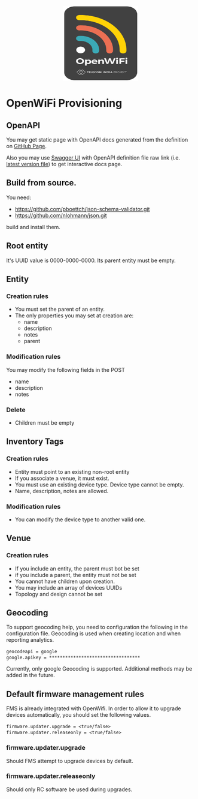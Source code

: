 <p align=center><img src=images/project/logo.svg?sanitize=true/ width="200px" height="200px"></p>

# OpenWiFi Provisioning

## OpenAPI
You may get static page with OpenAPI docs generated from the definition on [GitHub Page](https://telecominfraproject.github.io/wlan-cloud-owprov/).

Also you may use [Swagger UI](https://petstore.swagger.io/#/) with OpenAPI definition file raw link (i.e. [latest version file](https://raw.githubusercontent.com/Telecominfraproject/wlan-cloud-owprov/main/openapi/owprov.yaml)) to get interactive docs page.

## Build from source.
You need:
- https://github.com/pboettch/json-schema-validator.git
- https://github.com/nlohmann/json.git

build and install them.

## Root entity
It's UUID value is 0000-0000-0000. Its parent entity must be empty.

## Entity
### Creation rules
- You must set the parent of an entity.
- The only properties you may set at creation are:
  - name
  - description
  - notes
  - parent

### Modification rules
You may modify the following fields in the POST
- name
- description
- notes

### Delete
- Children must be empty

## Inventory Tags
### Creation rules
- Entity must point to an existing non-root entity
- If you associate a venue, it must exist.
- You must use an existing device type. Device type cannot be empty.
- Name, description, notes are allowed.

### Modification rules
- You can modify the device type to another valid one.

## Venue
### Creation rules
- If you include an entity, the parent must bot be set
- if you include a parent, the entity must not be set
- You cannot have children upon creation.
- You may include an array of devices UUIDs
- Topology and design cannot be set

## Geocoding
To support geocoding help, you need to configuration the following in the configuration file. Geocoding is used
when creating location and when reporting analytics.
``` 
geocodeapi = google
google.apikey = **********************************
```
Currently, only google Geocoding is supported. Additional methods may be added in the future.

## Default firmware management rules
FMS is already integrated with OpenWifi. In order to allow it to upgrade devices automatically, you should 
set the following values.
``` 
firmware.updater.upgrade = <true/false>
firmware.updater.releaseonly = <true/false>
```
### firmware.updater.upgrade
Should FMS attempt to upgrade devices by default.

### firmware.updater.releaseonly
Should only RC software be used during upgrades.
